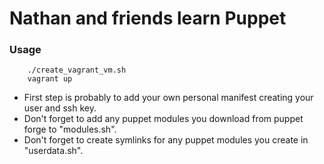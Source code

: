 # Nathan and friends learn Puppet

### Usage
        ./create_vagrant_vm.sh
        vagrant up
        
* First step is probably to add your own personal manifest creating your user and ssh key.
* Don't forget to add any puppet modules you download from puppet forge to "modules.sh".
* Don't forget to create symlinks for any puppet modules you create in "userdata.sh".
